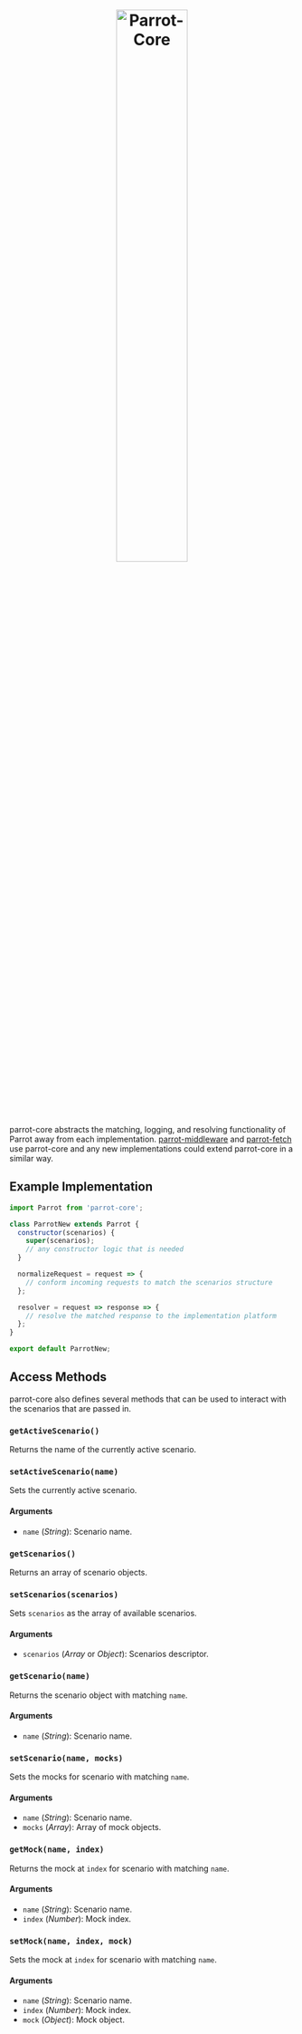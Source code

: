 <h1 align="center">
  <img src="./parrot-core.png" alt="Parrot-Core" width="50%" />
</h1>

parrot-core abstracts the matching, logging, and resolving functionality of Parrot away from each implementation. [parrot-middleware](https://github.com/americanexpress/parrot/blob/main/packages/parrot-middleware) and [parrot-fetch](https://github.com/americanexpress/parrot/blob/main/packages/parrot-fetch) use parrot-core and any new implementations could extend parrot-core in a similar way.

## Example Implementation

```js
import Parrot from 'parrot-core';

class ParrotNew extends Parrot {
  constructor(scenarios) {
    super(scenarios);
    // any constructor logic that is needed
  }

  normalizeRequest = request => {
    // conform incoming requests to match the scenarios structure
  };

  resolver = request => response => {
    // resolve the matched response to the implementation platform
  };
}

export default ParrotNew;
```

## Access Methods

parrot-core also defines several methods that can be used to interact with the scenarios that are passed in.

### `getActiveScenario()`

Returns the name of the currently active scenario.

### `setActiveScenario(name)`

Sets the currently active scenario.

#### Arguments

- `name` (_String_): Scenario name.

### `getScenarios()`

Returns an array of scenario objects.

### `setScenarios(scenarios)`

Sets `scenarios` as the array of available scenarios.

#### Arguments

- `scenarios` (_Array_ or _Object_): Scenarios descriptor.

### `getScenario(name)`

Returns the scenario object with matching `name`.

#### Arguments

- `name` (_String_): Scenario name.

### `setScenario(name, mocks)`

Sets the mocks for scenario with matching `name`.

#### Arguments

- `name` (_String_): Scenario name.
- `mocks` (_Array_): Array of mock objects.

### `getMock(name, index)`

Returns the mock at `index` for scenario with matching `name`.

#### Arguments

- `name` (_String_): Scenario name.
- `index` (_Number_): Mock index.

### `setMock(name, index, mock)`

Sets the mock at `index` for scenario with matching `name`.

#### Arguments

- `name` (_String_): Scenario name.
- `index` (_Number_): Mock index.
- `mock` (_Object_): Mock object.

